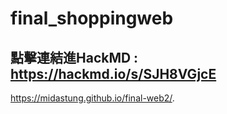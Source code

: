 # final_shoppingweb
## 點擊連結進HackMD : https://hackmd.io/s/SJH8VGjcE
https://midastung.github.io/final-web2/.

